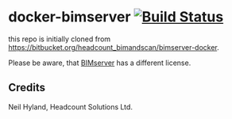 # docker-bimserver [![Build Status](https://travis-ci.org/muenchhausen/docker-bimserver.svg?branch=master)](https://travis-ci.org/muenchhausen/docker-bimserver)

this repo is initially cloned from https://bitbucket.org/headcount_bimandscan/bimserver-docker.

Please be aware, that [BIMserver](http://bimserver.org) has a different license.

## Credits

Neil Hyland, Headcount Solutions Ltd.

